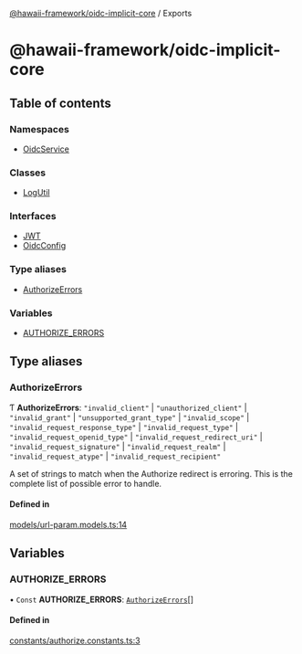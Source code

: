 [@hawaii-framework/oidc-implicit-core](README.md) / Exports

# @hawaii-framework/oidc-implicit-core

## Table of contents

### Namespaces

- [OidcService](modules/oidcservice.md)

### Classes

- [LogUtil](classes/logutil.md)

### Interfaces

- [JWT](interfaces/jwt.md)
- [OidcConfig](interfaces/oidcconfig.md)

### Type aliases

- [AuthorizeErrors](modules.md#authorizeerrors)

### Variables

- [AUTHORIZE\_ERRORS](modules.md#authorize_errors)

## Type aliases

### AuthorizeErrors

Ƭ **AuthorizeErrors**: ``"invalid_client"`` \| ``"unauthorized_client"`` \| ``"invalid_grant"`` \| ``"unsupported_grant_type"`` \| ``"invalid_scope"`` \| ``"invalid_request_response_type"`` \| ``"invalid_request_type"`` \| ``"invalid_request_openid_type"`` \| ``"invalid_request_redirect_uri"`` \| ``"invalid_request_signature"`` \| ``"invalid_request_realm"`` \| ``"invalid_request_atype"`` \| ``"invalid_request_recipient"``

A set of strings to match when the Authorize redirect is erroring. This is the complete list of possible error to handle.

#### Defined in

[models/url-param.models.ts:14](https://github.com/Q24/hawaii-packages/blob/5893d6f/packages/oidc-implicit-core/src/models/url-param.models.ts#L14)

## Variables

### AUTHORIZE\_ERRORS

• `Const` **AUTHORIZE\_ERRORS**: [`AuthorizeErrors`](modules.md#authorizeerrors)[]

#### Defined in

[constants/authorize.constants.ts:3](https://github.com/Q24/hawaii-packages/blob/5893d6f/packages/oidc-implicit-core/src/constants/authorize.constants.ts#L3)
